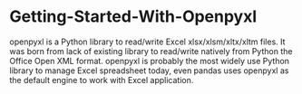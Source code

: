 # Getting-Started-With-Openpyxl

openpyxl is a Python library to read/write Excel xlsx/xlsm/xltx/xltm files. It was born from lack of existing library to read/write natively from Python the Office Open XML format. openpyxl is probably the most widely use Python library to manage Excel spreadsheet today, even pandas uses openpyxl as the default engine to work with Excel application.
